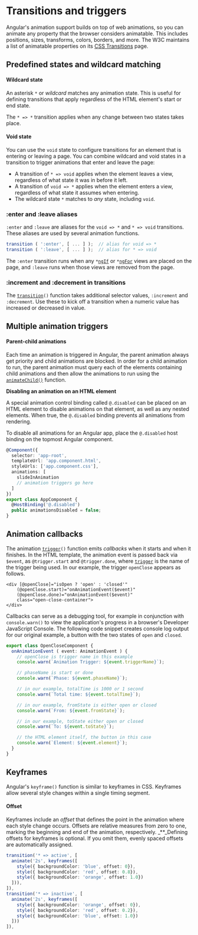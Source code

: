 # Transitions and triggers

Angular's animation support builds on top of web animations, so you can animate any property that the browser considers animatable. This includes positions, sizes, transforms, colors, borders, and more. The W3C maintains a list of animatable properties on its [CSS Transitions](https://www.w3.org/TR/css-transitions-1/) page.

## Predefined states and wildcard matching

#### Wildcard state  <a href="#wildcard-state" id="wildcard-state"></a>

An asterisk `*` or _wildcard_ matches any animation state. This is useful for defining transitions that apply regardless of the HTML element's start or end state.

The `* => *` transition applies when any change between two states takes place.

#### Void state  <a href="#void-state" id="void-state"></a>

You can use the `void` state to configure transitions for an element that is entering or leaving a page. You can combine wildcard and void states in a transition to trigger animations that enter and leave the page:

* A transition of `* => void` applies when the element leaves a view, regardless of what state it was in before it left.
* A transition of `void => *` applies when the element enters a view, regardless of what state it assumes when entering.
* The wildcard state `*` matches to _any_ state, including `void`.

### :enter and :leave aliases  <a href="#enter-and-leave-aliases" id="enter-and-leave-aliases"></a>

`:enter` and `:leave` are aliases for the `void => *` and `* => void` transitions. These aliases are used by several animation functions.

```typescript
transition ( ':enter', [ ... ] );  // alias for void => *
transition ( ':leave', [ ... ] );  // alias for * => void
```

The `:enter` transition runs when any `*`[`ngIf`](https://angular.io/api/common/NgIf) or `*`[`ngFor`](https://angular.io/api/common/NgForOf) views are placed on the page, and `:leave` runs when those views are removed from the page.

### :increment and :decrement in transitions  <a href="#increment-and-decrement-in-transitions" id="increment-and-decrement-in-transitions"></a>

The [`transition`](https://angular.io/api/animations/transition)`()` function takes additional selector values, `:increment` and `:decrement`. Use these to kick off a transition when a numeric value has increased or decreased in value.

## Multiple animation triggers

#### Parent-child animations  <a href="#parent-child-animations" id="parent-child-animations"></a>

Each time an animation is triggered in Angular, the parent animation always get priority and child animations are blocked. In order for a child animation to run, the parent animation must query each of the elements containing child animations and then allow the animations to run using the [`animateChild()`](https://angular.io/api/animations/animateChild) function.

**Disabling an animation on an HTML element**

A special animation control binding called `@.disabled` can be placed on an HTML element to disable animations on that element, as well as any nested elements. When true, the `@.disabled` binding prevents all animations from rendering.

To disable all animations for an Angular app, place the `@.disabled` host binding on the topmost Angular component.

```typescript
@Component({
  selector: 'app-root',
  templateUrl: 'app.component.html',
  styleUrls: ['app.component.css'],
  animations: [
    slideInAnimation
    // animation triggers go here
  ]
})
export class AppComponent {
  @HostBinding('@.disabled')
  public animationsDisabled = false;
}
```

## Animation callbacks

The animation [`trigger`](https://angular.io/api/animations/trigger)`()` function emits _callbacks_ when it starts and when it finishes. In the HTML template, the animation event is passed back via `$event`, as `@trigger.start` and `@trigger.done`, where [`trigger`](https://angular.io/api/animations/trigger) is the name of the trigger being used. In our example, the trigger `openClose` appears as follows.

```markup
<div [@openClose]="isOpen ? 'open' : 'closed'"
    (@openClose.start)="onAnimationEvent($event)"
    (@openClose.done)="onAnimationEvent($event)"
    class="open-close-container">
</div>
```

Callbacks can serve as a debugging tool, for example in conjunction with `console.warn()` to view the application's progress in a browser's Developer JavaScript Console. The following code snippet creates console log output for our original example, a button with the two states of `open` and `closed`.

```typescript
export class OpenCloseComponent {
  onAnimationEvent ( event: AnimationEvent ) {
    // openClose is trigger name in this example
    console.warn(`Animation Trigger: ${event.triggerName}`);

    // phaseName is start or done
    console.warn(`Phase: ${event.phaseName}`);

    // in our example, totalTime is 1000 or 1 second
    console.warn(`Total time: ${event.totalTime}`);

    // in our example, fromState is either open or closed
    console.warn(`From: ${event.fromState}`);

    // in our example, toState either open or closed
    console.warn(`To: ${event.toState}`);

    // the HTML element itself, the button in this case
    console.warn(`Element: ${event.element}`);
  }
}
```

## Keyframes

Angular's `keyframe()` function is similar to keyframes in CSS. Keyframes allow several style changes within a single timing segment.

#### Offset  <a href="#offset" id="offset"></a>

Keyframes include an _offset_ that defines the point in the animation where each style change occurs. Offsets are relative measures from zero to one, marking the beginning and end of the animation, respectively. _\*\*_Defining offsets for keyframes is optional. If you omit them, evenly spaced offsets are automatically assigned.

```typescript
transition('* => active', [
  animate('2s', keyframes([
    style({ backgroundColor: 'blue', offset: 0}),
    style({ backgroundColor: 'red', offset: 0.8}),
    style({ backgroundColor: 'orange', offset: 1.0})
  ])),
]),
transition('* => inactive', [
  animate('2s', keyframes([
    style({ backgroundColor: 'orange', offset: 0}),
    style({ backgroundColor: 'red', offset: 0.2}),
    style({ backgroundColor: 'blue', offset: 1.0})
  ]))
]),
```
